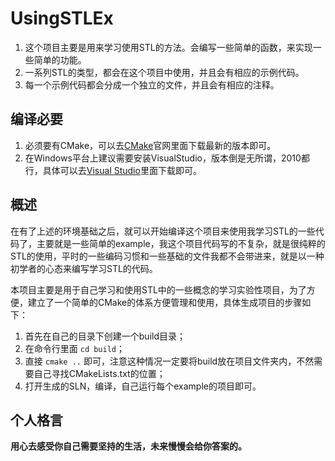 # UsingSTLEx

1. 这个项目主要是用来学习使用STL的方法。会编写一些简单的函数，来实现一些简单的功能。
2. 一系列STL的类型，都会在这个项目中使用，并且会有相应的示例代码。
3. 每一个示例代码都会分成一个独立的文件，并且会有相应的注释。


## 编译必要

1. 必须要有CMake，可以去[CMake](https://cmake.org/download/)官网里面下载最新的版本即可。
2. 在Windows平台上建议需要安装VisualStudio，版本倒是无所谓，2010都行，具体可以去[Visual Studio](https://visualstudio.microsoft.com/)里面下载即可。


## 概述

在有了上述的环境基础之后，就可以开始编译这个项目来使用我学习STL的一些代码了，主要就是一些简单的example，我这个项目代码写的不复杂，就是很纯粹的STL的使用，平时的一些编码习惯和一些基础的文件我都不会带进来，就是以一种初学者的心态来编写学习STL的代码。

本项目主要是用于自己学习和使用STL中的一些概念的学习实验性项目，为了方便，建立了一个简单的CMake的体系方便管理和使用，具体生成项目的步骤如下：

1. 首先在自己的目录下创建一个build目录；
2. 在命令行里面 `cd build`；
3. 直接 `cmake ..` 即可，注意这种情况一定要将build放在项目文件夹内，不然需要自己寻找CMakeLists.txt的位置；
4. 打开生成的SLN，编译，自己运行每个example的项目即可。


## 个人格言

**用心去感受你自己需要坚持的生活，未来慢慢会给你答案的。**
